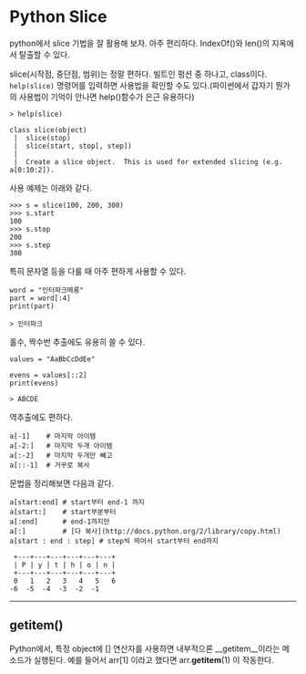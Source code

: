 # Python Slice

python에서 slice 기법을 잘 활용해 보자. 아주 편리하다. IndexOf()와 len()의 지옥에서 탈출할 수 있다.

slice(시작점, 중단점, 범위)는 정말 편하다. 빌트인 펑션 중 하나고, class이다. `help(slice)` 명령어를 입력하면 사용법을 확인할 수도 있다.(파이썬에서 갑자기 뭔가의 사용법이 기억이 안나면 help()함수가 은근 유용하다)


```
> help(slice)

class slice(object)
 |  slice(stop)
 |  slice(start, stop[, step])
 |
 |  Create a slice object.  This is used for extended slicing (e.g. a[0:10:2]).
```

사용 예제는 아래와 같다.

```
>>> s = slice(100, 200, 300)
>>> s.start
100
>>> s.stop
200
>>> s.step
300
```

특히 문자열 등을 다룰 때 아주 편하게 사용할 수 있다.

```
word = "인터파크메롱"
part = word[:4]
print(part)

> 인터파크
```

홀수, 짝수번 추출에도 유용히 쓸 수 있다.

```
values = "AaBbCcDdEe"

evens = values[::2]
print(evens)

> ABCDE
```

역추출에도 편하다.

```
a[-1]    # 마지막 아이템
a[-2:]   # 마지막 두개 아이템
a[:-2]   # 마지막 두개만 빼고
a[::-1]  # 거꾸로 복사
```

문법을 정리해보면 다음과 같다.

```
a[start:end] # start부터 end-1 까지
a[start:]    # start부분부터
a[:end]      # end-1까지만
a[:]         # [다 복사](http://docs.python.org/2/library/copy.html)
a[start : end : step] # step씩 띄어서 start부터 end까지
```

```
 +---+---+---+---+---+---+
 | P | y | t | h | o | n |
 +---+---+---+---+---+---+
 0   1   2   3   4   5   6
-6  -5  -4  -3  -2  -1
```

---

## __getitem__()

Python에서, 특정 object에 [] 연산자를 사용하면 내부적으론 __getitem__이라는 메소드가 실행된다. 예를 들어서 arr[1] 이라고 했다면 arr.__getitem__(1) 이 작동한다.